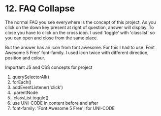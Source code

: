 # 12. FAQ Collapse

The normal FAQ you see everywhere is the concept of this project. As you click on the down key present at right of question, answer will display. To close you have to click on the cross icon. I used 'toggle' with 'classlist' so you can open and close from the same place.

But the answer has an icon from font awesome. For this I had to use 'Font Awesome 5 Free' font-family. I used icon twice with different direction, position and colour.

Important JS and CSS concepts for project

1. querySelectorAll()
2. forEach()
3. addEventListener('click')
4. .parentNode
5. .classList.toggle()
6. use UNI-CODE in content before and after
7. font-family: 'Font Awesome 5 Free'; for UNI-CODE
